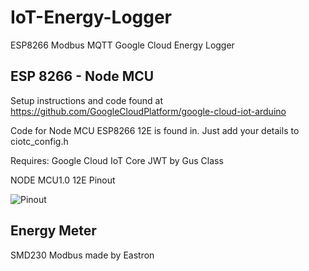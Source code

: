 # IoT-Energy-Logger
ESP8266 Modbus MQTT Google Cloud Energy Logger

## ESP 8266 - Node MCU
Setup instructions and code found at https://github.com/GoogleCloudPlatform/google-cloud-iot-arduino

Code for Node MCU ESP8266 12E is found in. Just add your details to ciotc_config.h

Requires:
Google Cloud IoT Core JWT by Gus Class


NODE MCU1.0 12E Pinout 

![Pinout]([http://url/to/img.png](https://i0.wp.com/randomnerdtutorials.com/wp-content/uploads/2019/05/ESP8266-NodeMCU-kit-12-E-pinout-gpio-pin.png?quality=100&strip=all&ssl=1))

## Energy Meter

SMD230 Modbus made by Eastron

